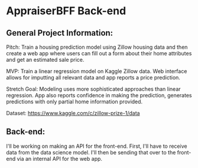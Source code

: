 # AppraiserBFF Back-end

## General Project Information: 
Pitch: Train a housing prediction model using Zillow housing data and then create a web app where users can fill out a form about their home attributes and get an estimated sale price.

MVP: Train a linear regression model on Kaggle Zillow data. Web interface allows for imputting all relevant data and app reports a price prediction. 

Stretch Goal: Modeling uses more sophisticated approaches than linear regression. App also reports confidence in making the prediction, generates predictions with only partial home information provided. 

Dataset: https://www.kaggle.com/c/zillow-prize-1/data

## Back-end:
I'll be working on making an API for the front-end. First, I'll have to receive data from the data science model. I'll then be sending that over to the front-end via an internal API for the web app.
